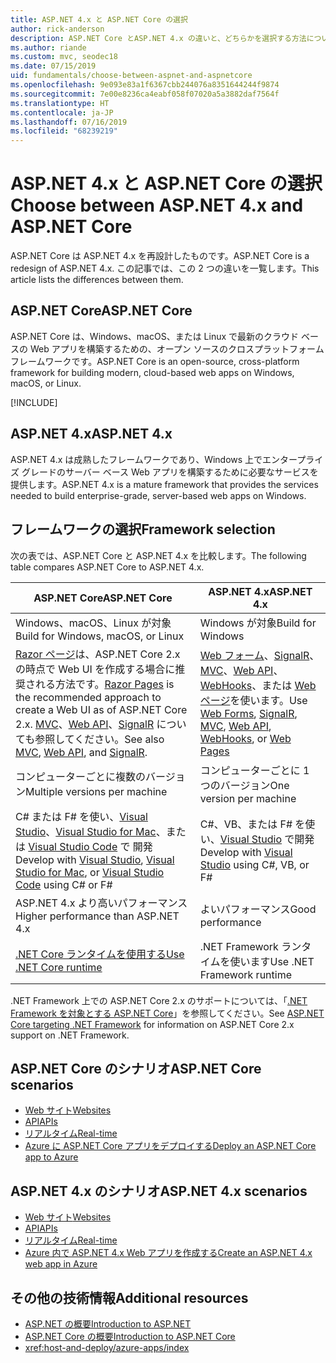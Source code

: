 ```yaml
---
title: ASP.NET 4.x と ASP.NET Core の選択
author: rick-anderson
description: ASP.NET Core とASP.NET 4.x の違いと、どちらかを選択する方法について説明します。
ms.author: riande
ms.custom: mvc, seodec18
ms.date: 07/15/2019
uid: fundamentals/choose-between-aspnet-and-aspnetcore
ms.openlocfilehash: 9e093e83a1f6367cbb244076a8351644244f9874
ms.sourcegitcommit: 7e00e8236ca4eabf058f07020a5a3882daf7564f
ms.translationtype: HT
ms.contentlocale: ja-JP
ms.lasthandoff: 07/16/2019
ms.locfileid: "68239219"
---
```

# <a name="choose-between-aspnet-4x-and-aspnet-core"></a><span data-ttu-id="aa975-103">ASP.NET 4.x と ASP.NET Core の選択</span><span class="sxs-lookup"><span data-stu-id="aa975-103">Choose between ASP.NET 4.x and ASP.NET Core</span></span>

<span data-ttu-id="aa975-104">ASP.NET Core は ASP.NET 4.x を再設計したものです。</span><span class="sxs-lookup"><span data-stu-id="aa975-104">ASP.NET Core is a redesign of ASP.NET 4.x.</span></span> <span data-ttu-id="aa975-105">この記事では、この 2 つの違いを一覧します。</span><span class="sxs-lookup"><span data-stu-id="aa975-105">This article lists the differences between them.</span></span>

## <a name="aspnet-core"></a><span data-ttu-id="aa975-106">ASP.NET Core</span><span class="sxs-lookup"><span data-stu-id="aa975-106">ASP.NET Core</span></span>

<span data-ttu-id="aa975-107">ASP.NET Core は、Windows、macOS、または Linux で最新のクラウド ベースの Web アプリを構築するための、オープン ソースのクロスプラットフォーム フレームワークです。</span><span class="sxs-lookup"><span data-stu-id="aa975-107">ASP.NET Core is an open-source, cross-platform framework for building modern, cloud-based web apps on Windows, macOS, or Linux.</span></span>

[!INCLUDE[](~/includes/benefits.md)]

## <a name="aspnet-4x"></a><span data-ttu-id="aa975-108">ASP.NET 4.x</span><span class="sxs-lookup"><span data-stu-id="aa975-108">ASP.NET 4.x</span></span>

<span data-ttu-id="aa975-109">ASP.NET 4.x は成熟したフレームワークであり、Windows 上でエンタープライズ グレードのサーバー ベース Web アプリを構築するために必要なサービスを提供します。</span><span class="sxs-lookup"><span data-stu-id="aa975-109">ASP.NET 4.x is a mature framework that provides the services needed to build enterprise-grade, server-based web apps on Windows.</span></span>

## <a name="framework-selection"></a><span data-ttu-id="aa975-110">フレームワークの選択</span><span class="sxs-lookup"><span data-stu-id="aa975-110">Framework selection</span></span>

<span data-ttu-id="aa975-111">次の表では、ASP.NET Core と ASP.NET 4.x を比較します。</span><span class="sxs-lookup"><span data-stu-id="aa975-111">The following table compares ASP.NET Core to ASP.NET 4.x.</span></span>

| <span data-ttu-id="aa975-112">ASP.NET Core</span><span class="sxs-lookup"><span data-stu-id="aa975-112">ASP.NET Core</span></span> | <span data-ttu-id="aa975-113">ASP.NET 4.x</span><span class="sxs-lookup"><span data-stu-id="aa975-113">ASP.NET 4.x</span></span> |
|---|---|
|<span data-ttu-id="aa975-114">Windows、macOS、Linux が対象</span><span class="sxs-lookup"><span data-stu-id="aa975-114">Build for Windows, macOS, or Linux</span></span>|<span data-ttu-id="aa975-115">Windows が対象</span><span class="sxs-lookup"><span data-stu-id="aa975-115">Build for Windows</span></span>|
|<span data-ttu-id="aa975-116">[Razor ページ](xref:razor-pages/index)は、ASP.NET Core 2.x の時点で Web UI を作成する場合に推奨される方法です。</span><span class="sxs-lookup"><span data-stu-id="aa975-116">[Razor Pages](xref:razor-pages/index) is the recommended approach to create a Web UI as of ASP.NET Core 2.x.</span></span> <span data-ttu-id="aa975-117">[MVC](xref:mvc/overview)、[Web API](xref:tutorials/first-web-api)、[SignalR](xref:signalr/introduction) についても参照してください。</span><span class="sxs-lookup"><span data-stu-id="aa975-117">See also [MVC](xref:mvc/overview), [Web API](xref:tutorials/first-web-api), and [SignalR](xref:signalr/introduction).</span></span>|<span data-ttu-id="aa975-118">[Web フォーム](/aspnet/web-forms)、[SignalR](/aspnet/signalr)、[MVC](/aspnet/mvc)、[Web API](/aspnet/web-api/)、[WebHooks](/aspnet/webhooks/)、または [Web ページ](/aspnet/web-pages)を使います。</span><span class="sxs-lookup"><span data-stu-id="aa975-118">Use [Web Forms](/aspnet/web-forms), [SignalR](/aspnet/signalr), [MVC](/aspnet/mvc), [Web API](/aspnet/web-api/), [WebHooks](/aspnet/webhooks/), or [Web Pages](/aspnet/web-pages)</span></span>|
|<span data-ttu-id="aa975-119">コンピューターごとに複数のバージョン</span><span class="sxs-lookup"><span data-stu-id="aa975-119">Multiple versions per machine</span></span>|<span data-ttu-id="aa975-120">コンピューターごとに 1 つのバージョン</span><span class="sxs-lookup"><span data-stu-id="aa975-120">One version per machine</span></span>|
|<span data-ttu-id="aa975-121">C# または F# を使い、[Visual Studio](https://visualstudio.microsoft.com/vs/)、[Visual Studio for Mac](https://visualstudio.microsoft.com/vs/mac/)、または [Visual Studio Code](https://code.visualstudio.com/) で 開発</span><span class="sxs-lookup"><span data-stu-id="aa975-121">Develop with [Visual Studio](https://visualstudio.microsoft.com/vs/), [Visual Studio for Mac](https://visualstudio.microsoft.com/vs/mac/), or [Visual Studio Code](https://code.visualstudio.com/) using C# or F#</span></span>|<span data-ttu-id="aa975-122">C#、VB、または F# を使い、[Visual Studio](https://visualstudio.microsoft.com/vs/) で開発</span><span class="sxs-lookup"><span data-stu-id="aa975-122">Develop with [Visual Studio](https://visualstudio.microsoft.com/vs/) using C#, VB, or F#</span></span>|
|<span data-ttu-id="aa975-123">ASP.NET 4.x より高いパフォーマンス</span><span class="sxs-lookup"><span data-stu-id="aa975-123">Higher performance than ASP.NET 4.x</span></span>|<span data-ttu-id="aa975-124">よいパフォーマンス</span><span class="sxs-lookup"><span data-stu-id="aa975-124">Good performance</span></span>|
|[<span data-ttu-id="aa975-125">.NET Core ランタイムを使用する</span><span class="sxs-lookup"><span data-stu-id="aa975-125">Use .NET Core runtime</span></span>](/dotnet/standard/choosing-core-framework-server)|<span data-ttu-id="aa975-126">.NET Framework ランタイムを使います</span><span class="sxs-lookup"><span data-stu-id="aa975-126">Use .NET Framework runtime</span></span>|

<span data-ttu-id="aa975-127">.NET Framework 上での ASP.NET Core 2.x のサポートについては、「[.NET Framework を対象とする ASP.NET Core](xref:index#target-framework)」を参照してください。</span><span class="sxs-lookup"><span data-stu-id="aa975-127">See [ASP.NET Core targeting .NET Framework](xref:index#target-framework) for information on ASP.NET Core 2.x support on .NET Framework.</span></span>

## <a name="aspnet-core-scenarios"></a><span data-ttu-id="aa975-128">ASP.NET Core のシナリオ</span><span class="sxs-lookup"><span data-stu-id="aa975-128">ASP.NET Core scenarios</span></span>

* [<span data-ttu-id="aa975-129">Web サイト</span><span class="sxs-lookup"><span data-stu-id="aa975-129">Websites</span></span>](xref:tutorials/first-mvc-app/index)
* [<span data-ttu-id="aa975-130">API</span><span class="sxs-lookup"><span data-stu-id="aa975-130">APIs</span></span>](xref:tutorials/first-web-api)
* [<span data-ttu-id="aa975-131">リアルタイム</span><span class="sxs-lookup"><span data-stu-id="aa975-131">Real-time</span></span>](xref:signalr/index)
* [<span data-ttu-id="aa975-132">Azure に ASP.NET Core アプリをデプロイする</span><span class="sxs-lookup"><span data-stu-id="aa975-132">Deploy an ASP.NET Core app to Azure</span></span>](/azure/app-service/app-service-web-get-started-dotnet)

## <a name="aspnet-4x-scenarios"></a><span data-ttu-id="aa975-133">ASP.NET 4.x のシナリオ</span><span class="sxs-lookup"><span data-stu-id="aa975-133">ASP.NET 4.x scenarios</span></span>

* [<span data-ttu-id="aa975-134">Web サイト</span><span class="sxs-lookup"><span data-stu-id="aa975-134">Websites</span></span>](/aspnet/mvc)
* [<span data-ttu-id="aa975-135">API</span><span class="sxs-lookup"><span data-stu-id="aa975-135">APIs</span></span>](/aspnet/web-api)
* [<span data-ttu-id="aa975-136">リアルタイム</span><span class="sxs-lookup"><span data-stu-id="aa975-136">Real-time</span></span>](/aspnet/signalr)
* [<span data-ttu-id="aa975-137">Azure 内で ASP.NET 4.x Web アプリを作成する</span><span class="sxs-lookup"><span data-stu-id="aa975-137">Create an ASP.NET 4.x web app in Azure</span></span>](/azure/app-service/app-service-web-get-started-dotnet-framework)

## <a name="additional-resources"></a><span data-ttu-id="aa975-138">その他の技術情報</span><span class="sxs-lookup"><span data-stu-id="aa975-138">Additional resources</span></span>

* [<span data-ttu-id="aa975-139">ASP.NET の概要</span><span class="sxs-lookup"><span data-stu-id="aa975-139">Introduction to ASP.NET</span></span>](/aspnet/overview)
* [<span data-ttu-id="aa975-140">ASP.NET Core の概要</span><span class="sxs-lookup"><span data-stu-id="aa975-140">Introduction to ASP.NET Core</span></span>](xref:index)
* <xref:host-and-deploy/azure-apps/index>
